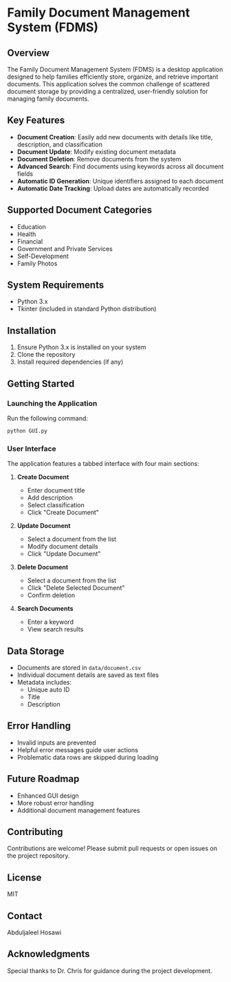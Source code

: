 # Family Document Management System (FDMS)

## Overview

The Family Document Management System (FDMS) is a desktop application designed to help families efficiently store, organize, and retrieve important documents. This application solves the common challenge of scattered document storage by providing a centralized, user-friendly solution for managing family documents.

## Key Features

- **Document Creation**: Easily add new documents with details like title, description, and classification
- **Document Update**: Modify existing document metadata
- **Document Deletion**: Remove documents from the system
- **Advanced Search**: Find documents using keywords across all document fields
- **Automatic ID Generation**: Unique identifiers assigned to each document
- **Automatic Date Tracking**: Upload dates are automatically recorded

## Supported Document Categories

- Education
- Health
- Financial
- Government and Private Services
- Self-Development
- Family Photos

## System Requirements

- Python 3.x
- Tkinter (included in standard Python distribution)

## Installation

1. Ensure Python 3.x is installed on your system
2. Clone the repository
3. Install required dependencies (if any)

## Getting Started

### Launching the Application

Run the following command:
```bash
python GUI.py
```

### User Interface

The application features a tabbed interface with four main sections:

1. **Create Document**
   - Enter document title
   - Add description
   - Select classification
   - Click "Create Document"

2. **Update Document**
   - Select a document from the list
   - Modify document details
   - Click "Update Document"

3. **Delete Document**
   - Select a document from the list
   - Click "Delete Selected Document"
   - Confirm deletion

4. **Search Documents**
   - Enter a keyword
   - View search results

## Data Storage

- Documents are stored in `data/document.csv`
- Individual document details are saved as text files
- Metadata includes:
  - Unique auto ID
  - Title
  - Description

  
  

## Error Handling

- Invalid inputs are prevented
- Helpful error messages guide user actions
- Problematic data rows are skipped during loading

## Future Roadmap

- Enhanced GUI design
- More robust error handling
- Additional document management features

## Contributing

Contributions are welcome! Please submit pull requests or open issues on the project repository.

## License
MIT
 

## Contact

Abduljaleel Hosawi

## Acknowledgments

Special thanks to Dr. Chris for guidance during the project development.
